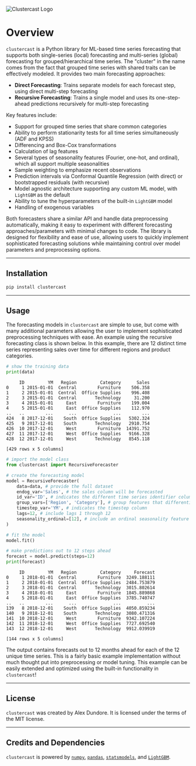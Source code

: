 ![Clustercast Logo](img/clustercast_logo_labeled.png)

# Overview

`clustercast` is a Python library for ML-based time series forecasting that supports both single-series (local) forecasting and multi-series (global) forecasting for grouped/hierarchical time series. The "cluster" in the name comes from the fact that grouped time series with shared traits can be effectively modeled. It provides two main forecasting approaches:

- **Direct Forecasting**: Trains separate models for each forecast step, using direct multi-step forecasting
- **Recursive Forecasting**: Trains a single model and uses its one-step-ahead predictions recursively for multi-step forecasting

Key features include:

- Support for grouped time series that share common categories
- Ability to perform stationarity tests for all time series simultaneously (ADF and KPSS)
- Differencing and Box-Cox transformations
- Calculation of lag features
- Several types of seasonality features (Fourier, one-hot, and ordinal), which all support multiple seasonalities
- Sample weighting to emphasize recent observations
- Prediction intervals via Conformal Quantile Regression (with direct) or bootstrapped residuals (with recursive)
- Model agnostic architecture supporting any custom ML model, with `LightGBM` as the default
- Ability to tune the hyperparameters of the built-in `LightGBM` model
- Handling of exogenous variables

Both forecasters share a similar API and handle data preprocessing automatically, making it easy to experiment with different forecasting approaches/parameters with minimal changes to code. The library is designed for flexibility and ease of use, allowing users to quickly implement sophisticated forecasting solutions while maintaining control over model parameters and preprocessing options.

---

## Installation

```bash
pip install clustercast
```

---

## Usage

The forecasting models in `clustercast` are simple to use, but come with many additional parameters allowing the user to implement sophisticated preprocessing techniques with ease. 
An example using the recursive forecasting class is shown below.
In this example, there are 12 distinct time series representing sales over time for different regions and product categories.

```python
# show the training data
print(data)
```

```profile
     ID         YM   Region         Category      Sales
0     1 2015-01-01  Central        Furniture    506.358
1     2 2015-01-01  Central  Office Supplies    996.408
2     3 2015-01-01  Central       Technology     31.200
3     4 2015-01-01     East        Furniture    199.004
4     5 2015-01-01     East  Office Supplies    112.970
..   ..        ...      ...              ...        ...
424   8 2017-12-01    South  Office Supplies   5302.324
425   9 2017-12-01    South       Technology   2910.754
426  10 2017-12-01     West        Furniture  14391.752
427  11 2017-12-01     West  Office Supplies   9166.328
428  12 2017-12-01     West       Technology   8545.118

[429 rows x 5 columns]
```

```python
# import the model class
from clustercast import RecursiveForecaster

# create the forecasting model
model = RecursiveForecaster(
    data=data, # provide the full dataset
    endog_var='Sales', # the sales column will be forecasted
    id_var='ID', # indicates the different time series identifier column
    group_vars=['Region', 'Category'], # group features that differentiate the time series
    timestep_var='YM', # indicates the timestep column
    lags=12, # include lags 1 through 12
    seasonality_ordinal=[12], # include an ordinal seasonality feature
)

# fit the model
model.fit()

# make predictions out to 12 steps ahead
forecast = model.predict(steps=12)
print(forecast)
```

```profile
     ID         YM   Region         Category     Forecast
0     1 2018-01-01  Central        Furniture  3249.188111 
1     2 2018-01-01  Central  Office Supplies  2484.753879
2     3 2018-01-01  Central       Technology  3015.802614
3     4 2018-01-01     East        Furniture  1845.889868 
4     5 2018-01-01     East  Office Supplies  3785.740747
..   ..        ...      ...              ...          ...
139   8 2018-12-01    South  Office Supplies  4050.859234
140   9 2018-12-01    South       Technology  3080.471316
141  10 2018-12-01     West        Furniture  9342.107224
142  11 2018-12-01     West  Office Supplies  7727.692540
143  12 2018-12-01     West       Technology  9912.039919

[144 rows x 5 columns]
```
The output contains forecasts out to 12 months ahead for each of the 12 unique time series.
This is a fairly basic example implementation without much thought put into preprocessing or model tuning. 
This example can be easily extended and optimized using the built-in functionality in `clustercast`!

---

## License

`clustercast` was created by Alex Dundore. It is licensed under the terms of the MIT license.

---

## Credits and Dependencies

`clustercast` is powered by [`numpy`](https://numpy.org/), [`pandas`](https://pandas.pydata.org/), [`statsmodels`](https://www.statsmodels.org/stable/index.html#), and [`LightGBM`](https://lightgbm.readthedocs.io/en/latest/index.html).
